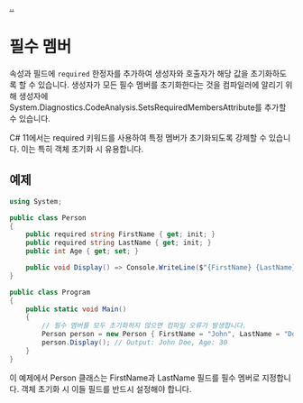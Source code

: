 [..](../README.md)

# 필수 멤버

속성과 필드에 `required` 한정자를 추가하여 생성자와 호출자가 해당 값을 초기화하도록 할 수 있습니다. 
생성자가 모든 필수 멤버를 초기화한다는 것을 컴파일러에 알리기 위해 생성자에 System.Diagnostics.CodeAnalysis.SetsRequiredMembersAttribute를 추가할 수 있습니다.

C# 11에서는 required 키워드를 사용하여 특정 멤버가 초기화되도록 강제할 수 있습니다. 이는 특히 객체 초기화 시 유용합니다.

## 예제
```cs
using System;

public class Person
{
    public required string FirstName { get; init; }
    public required string LastName { get; init; }
    public int Age { get; set; }

    public void Display() => Console.WriteLine($"{FirstName} {LastName}, Age: {Age}");
}

public class Program
{
    public static void Main()
    {
        // 필수 멤버를 모두 초기화하지 않으면 컴파일 오류가 발생합니다.
        Person person = new Person { FirstName = "John", LastName = "Doe", Age = 30 };
        person.Display(); // Output: John Doe, Age: 30
    }
}
```

이 예제에서 Person 클래스는 FirstName과 LastName 필드를 필수 멤버로 지정합니다. 
객체 초기화 시 이들 필드를 반드시 설정해야 합니다.
